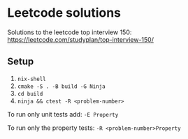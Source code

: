 # Leetcode solutions

Solutions to the leetcode top interview 150: https://leetcode.com/studyplan/top-interview-150/

## Setup
1. `nix-shell`
2. `cmake -S . -B build -G Ninja`
3. `cd build`
4. `ninja && ctest -R <problem-number>`

To run only unit tests add:
`-E Property`

To run only the property tests:
`-R <problem-number>Property`
